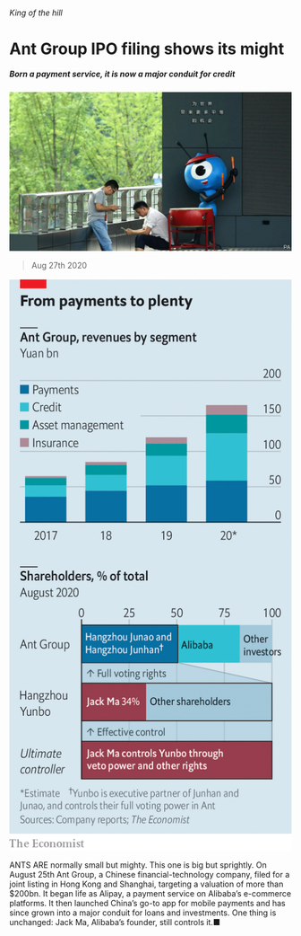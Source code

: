 ###### King of the hill

# Ant Group IPO filing shows its might 

##### Born a payment service, it is now a major conduit for credit 

![image](images/20200829_FNP503.jpg) 

> Aug 27th 2020 

![image](images/20200829_FNC332.png) 


ANTS ARE normally small but mighty. This one is big but sprightly. On August 25th Ant Group, a Chinese financial-technology company, filed for a joint listing in Hong Kong and Shanghai, targeting a valuation of more than $200bn. It began life as Alipay, a payment service on Alibaba’s e-commerce platforms. It then launched China’s go-to app for mobile payments and has since grown into a major conduit for loans and investments. One thing is unchanged: Jack Ma, Alibaba’s founder, still controls it.■

